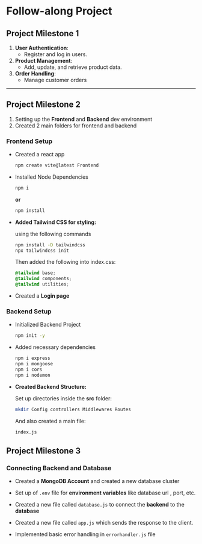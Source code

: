 # Follow-along Project

## Project Milestone 1

1. **User Authentication**:
   - Register and log in users.
2. **Product Management**:
   - Add, update, and retrieve product data.
3. **Order Handling**:
   - Manage customer orders

---

## Project Milestone 2

1. Setting up the **Frontend** and **Backend** dev environment
2. Created 2 main folders for frontend and backend

### Frontend Setup

- Created a react app
  ```bash
  npm create vite@latest Frontend
  ```
- Installed Node Dependencies
  ```bash
  npm i
  ```
  **or**
  ```bash
  npm install
  ```
- **Added Tailwind CSS for styling:**

  using the following commands

  ```bash
  npm install -D tailwindcss
  npx tailwindcss init
  ```

  Then added the following into index.css:

  ```css
  @tailwind base;
  @tailwind components;
  @tailwind utilities;
  ```

- Created a **Login page**

### Backend Setup

- Initialized Backend Project
  ```bash
  npm init -y
  ```
- Added necessary dependencies
  ```bash
  npm i express
  npm i mongoose
  npm i cors
  npm i nodemon
  ```
- **Created Backend Structure:**

  Set up directories inside the **src** folder:

  ```bash
  mkdir Config controllers Middlewares Routes
  ```

  And also created a main file:

  ```bash
  index.js
  ```

## Project Milestone 3

### Connecting Backend and Database

- Created a **MongoDB Account** and created a new database cluster

- Set up of `.env` file for **environment variables** like database url , port, etc.

- Created a new file called `database.js` to connect the **backend** to the **database**

- Created a new file called `app.js` which sends the response to the client.

- Implemented basic error handling in `errorhandler.js` file
